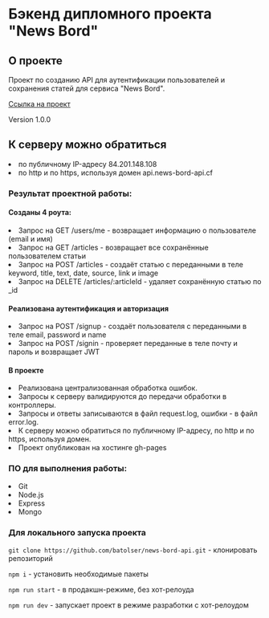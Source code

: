 # Бэкенд дипломного проекта "News Bord"

## О проекте

Проект по созданию API для аутентификации пользователей и сохранения статей для сервиса "News Bord".

[Ссылка на проект](https://github.com/batolser/news-bord-api.git)

Version 1.0.0

## К серверу можно обратиться
<li>
по публичному IP-адресу 84.201.148.108
<li>
по http и по https, используя домен api.news-bord-api.cf

### Результат проектной работы:

#### Созданы 4 роута:

<li>
Запрос на GET /users/me - возвращает информацию о пользователе (email и имя)
<li>
Запрос на GET /articles - возвращает все сохранённые пользователем статьи
<li>
Запрос на POST /articles - создаёт статью с переданными в теле keyword, title, text, date, source, link и image
<li>
Запрос на DELETE /articles/:articleId - удаляет сохранённую статью  по _id
  
#### Реализована аутентификация и авторизация
<li>
Запрос на POST /signup - создаёт пользователя с переданными в теле email, password и name
<li>
Запрос на POST /signin - проверяет переданные в теле почту и пароль и возвращает JWT

#### В проекте  
  
<li>
Реализована централизованная обработка ошибок.
<li>
Запросы к серверу валидируются до передачи обработки в контроллеры. 
<li>
Запросы и ответы записываются в файл request.log, ошибки - в файл error.log.
<li>
К серверу можно обратиться по публичному IP-адресу, по http и по https, используя домен.
<li>
Проект опубликован на хостинге gh-pages
  
###  ПО для выполнения работы:
<li>
Git
<li>
Node.js
<li>
Express
<li>
Mongo
  
### Для локального запуска проекта

```git clone https://github.com/batolser/news-bord-api.git``` - клонировать репозиторий

```npm i``` - установить необходимые пакеты

```npm run start``` - в продакшн-режиме, без хот-релоуда

```npm run dev``` - запускает проект в режиме разработки с хот-релоудом
